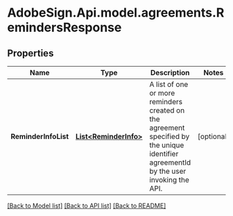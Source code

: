 # AdobeSign.Api.model.agreements.RemindersResponse
## Properties

Name | Type | Description | Notes
------------ | ------------- | ------------- | -------------
**ReminderInfoList** | [**List&lt;ReminderInfo&gt;**](ReminderInfo.md) | A list of one or more reminders created on the agreement specified by the unique identifier agreementId by the user invoking the API. | [optional] 

[[Back to Model list]](../README.md#documentation-for-models) [[Back to API list]](../README.md#documentation-for-api-endpoints) [[Back to README]](../README.md)

